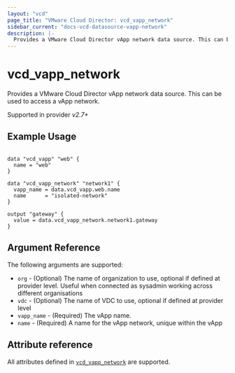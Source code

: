 ```yaml
---
layout: "vcd"
page_title: "VMware Cloud Director: vcd_vapp_network"
sidebar_current: "docs-vcd-datasource-vapp-network"
description: |-
  Provides a VMware Cloud Director vApp network data source. This can be used to access a vApp network.
---
```


# vcd\_vapp\_network

Provides a VMware Cloud Director vApp network data source. This can be used to access a vApp network.

Supported in provider *v2.7+*

## Example Usage

```hcl

data "vcd_vapp" "web" {
  name = "web"
}

data "vcd_vapp_network" "network1" {
  vapp_name = data.vcd_vapp.web.name
  name      = "isolated-network"
}

output "gateway" {
  value = data.vcd_vapp_network.network1.gateway
}
```

## Argument Reference

The following arguments are supported:

* `org` - (Optional) The name of organization to use, optional if defined at provider level. Useful when connected as sysadmin working across different organisations
* `vdc` - (Optional) The name of VDC to use, optional if defined at provider level
* `vapp_name` - (Required) The vApp name.
* `name` - (Required) A name for the vApp network, unique within the vApp 

## Attribute reference

All attributes defined in [`vcd_vapp_network`](/docs/providers/vcd/r/vapp_network.html#attribute-reference) are supported.

